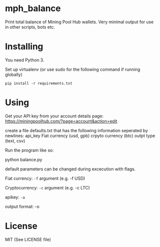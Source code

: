 # mph_balance
Print total balance of Mining Pool Hub wallets. Very minimal output for use in other scripts, bots etc.

# Installing
You need Python 3.

Set up virtualenv (or use sudo for the following command if running globally)

`pip install -r requirements.txt`

# Using
Get your API key from your account details page: https://miningpoolhub.com/?page=account&action=edit

create a file defaults.txt that has the following information seperated by newlines:
api_key
Fiat currency (usd, gpb)
crpyto currency (btc)
outpt type (text, csv)

Run the program like so:

python balance.py

default parameters can be changed during excecution with flags.

Fiat currency: `-f` argument (e.g. -f USD)

Cryptocurrency: `-c` argument (e.g. -c LTC)

apikey: `-a`

output format: -o

# License
MIT (See LICENSE file)
